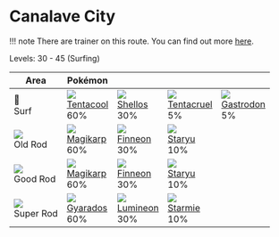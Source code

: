 # Canalave City

!!! note
    There are trainer on this route. You can find out more [here](../../trainer_changes/canalave_city/).

Levels: 30 - 45 (Surfing)

Area                         | Pokémon                          | &nbsp;                          | &nbsp;                           | &nbsp;                          | 
---                          | ---                              | ---                             | ---                              | ---                             | 
🌊<br> Surf                   | ![][072]<br> [Tentacool]<br> 60% | ![][422]<br> [Shellos]<br> 30%  | ![][073]<br> [Tentacruel]<br> 5% | ![][423]<br> [Gastrodon]<br> 5% | 
![][old-rod]<br> Old Rod     | ![][129]<br> [Magikarp]<br> 60%  | ![][456]<br> [Finneon]<br> 30%  | ![][120]<br> [Staryu]<br> 10%    | &nbsp;                          | 
![][good-rod]<br> Good Rod   | ![][129]<br> [Magikarp]<br> 60%  | ![][456]<br> [Finneon]<br> 30%  | ![][120]<br> [Staryu]<br> 10%    | &nbsp;                          | 
![][super-rod]<br> Super Rod | ![][130]<br> [Gyarados]<br> 60%  | ![][457]<br> [Lumineon]<br> 30% | ![][121]<br> [Starmie]<br> 10%   | &nbsp;                          | 

[Tentacool]: ../../pokemon_changes/072/
[Tentacruel]: ../../pokemon_changes/073/
[Staryu]: ../../pokemon_changes/120/
[Starmie]: ../../pokemon_changes/121/
[Magikarp]: ../../pokemon_changes/129/
[Gyarados]: ../../pokemon_changes/130/
[Shellos]: ../../pokemon_changes/422/
[Gastrodon]: ../../pokemon_changes/423/
[Finneon]: ../../pokemon_changes/456/
[Lumineon]: ../../pokemon_changes/457/
[good-rod]: ../img/items/good-rod.png
[old-rod]: ../img/items/old-rod.png
[super-rod]: ../img/items/super-rod.png
[072]: ../img/pokemon/072.png
[073]: ../img/pokemon/073.png
[120]: ../img/pokemon/120.png
[121]: ../img/pokemon/121.png
[129]: ../img/pokemon/129.png
[130]: ../img/pokemon/130.png
[422]: ../img/pokemon/422.png
[423]: ../img/pokemon/423.png
[456]: ../img/pokemon/456.png
[457]: ../img/pokemon/457.png
